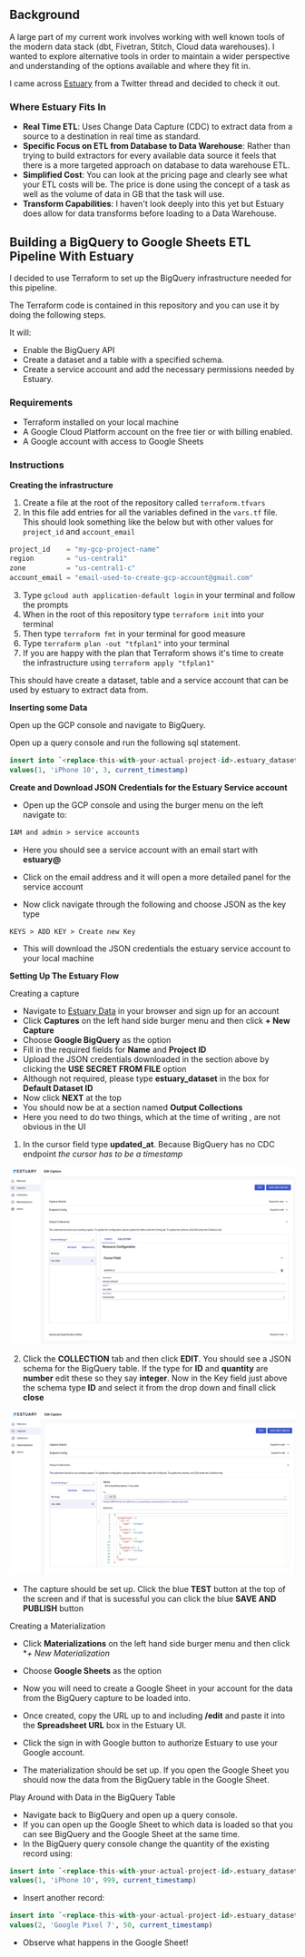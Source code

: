 ## Background

A large part of my current work involves working with well known tools of the modern data stack (dbt, Fivetran, Stitch, Cloud data warehouses). I wanted to explore alternative tools in order to maintain a wider perspective and understanding of the options available and where they fit in.

I came across [Estuary](https://estuary.dev/) from a Twitter thread and decided to check it out.

### Where Estuary Fits In

- **Real Time ETL**: Uses Change Data Capture (CDC) to extract data from a source to a destination in real time as standard. 
- **Specific Focus on ETL from Database to Data Warehouse**: Rather than trying to build extractors for every available data source it feels that there is a more targeted approach on database to data warehouse ETL.
- **Simplified Cost**: You can look at the pricing page and clearly see what your ETL costs will be. The price is done using the concept of a task as well as the volume of data in GB that the task will use.
- **Transform Capabilities**: I haven't look deeply into this yet but Estuary does allow for data transforms before loading to a Data Warehouse.

## Building a BigQuery to Google Sheets ETL Pipeline With Estuary

I decided to use Terraform to set up the BigQuery infrastructure needed for this pipeline.

The Terraform code is contained in this repository and you can use it by doing the following steps.

It will:

- Enable the BigQuery API
- Create a dataset and a table with a specified schema.
- Create a service account and add the necessary permissions needed by Estuary.

### Requirements

- Terraform installed on your local machine
- A Google Cloud Platform account on the free tier or with billing enabled.
- A Google account with access to Google Sheets

### Instructions

**Creating the infrastructure**

1. Create a file at the root of the repository called `terraform.tfvars`
2. In this file add entries for all the variables defined in the `vars.tf` file. This should look something like the below but with other values for `project_id` and `account_email`

```terraform
project_id    = "my-gcp-project-name"
region        = "us-central1"
zone          = "us-central1-c"
account_email = "email-used-to-create-gcp-account@gmail.com"
```
3. Type `gcloud auth application-default login` in your terminal and follow the prompts
4. When in the root of this repository type `terraform init` into your terminal
5. Then type `terraform fmt` in your terminal for good measure
6. Type `terraform plan -out "tfplan1"` into your terminal
7. If you are happy with the plan that Terraform shows it's time to create the infrastructure using `terraform apply "tfplan1"`

This should have create a dataset, table and a service account that can be used by estuary to extract data from.

**Inserting some Data**

Open up the GCP console and navigate to BigQuery. 

Open up a query console and run the following sql statement.

```sql
insert into `<replace-this-with-your-actual-project-id>.estuary_dataset.raw_data` (id, product, quantity, updated_at) 
values(1, 'iPhone 10', 3, current_timestamp)
```

**Create and Download JSON Credentials for the Estuary Service account**

- Open up the GCP console and using the burger menu on the left navigate to:

```txt
IAM and admin > service accounts
```
- Here you should see a service account with an email start with **estuary@**

- Click on the email address and it will open a more detailed panel for the service account

- Now click navigate through the following and choose JSON as the key type

```
KEYS > ADD KEY > Create new Key
```

- This will download the JSON credentials the estuary service account to your local machine

**Setting Up The Estuary Flow**

Creating a capture

- Navigate to [Estuary Data](https://estuary.dev/) in your browser and sign up for an account
- Click **Captures** on the left hand side burger menu and then click **+ New Capture**
- Choose **Google BigQuery** as the option
- Fill in the required fields for **Name** and **Project ID**
- Upload the JSON credentials downloaded in the section above by clicking the **USE SECRET FROM FILE** option
- Although not required, please type **estuary_dataset** in the box for **Default Dataset ID**
- Now click **NEXT** at the top
- You should now be at a section named **Output Collections**
- Here you need to do two things, which at the time of writing , are not obvious in the UI

1. In the cursor field type **updated_at**. Because BigQuery has no CDC endpoint *the cursor has to be a timestamp*

![Estuary BigQuery Cursor Field](./images/cursor_field.png)

2. Click the **COLLECTION** tab and then click **EDIT**. You should see a JSON schema for the BigQuery table. If the type for **ID** and **quantity** are **number** edit these so they say **integer**. Now in the Key field just above the schema type **ID** and select it from the drop down and finall click **close**

![Estuary BigQuery Key](./images/collection_key.png)

- The capture should be set up. Click the blue **TEST** button at the top of the screen and if that is sucessful you can click the blue **SAVE AND PUBLISH** button

Creating a Materialization

- Click **Materializations** on the left hand side burger menu and then click **+ New Materialization*
- Choose **Google Sheets** as the option
- Now you will need to create a Google Sheet in your account for the data from the BigQuery capture to be loaded into.
- Once created, copy the URL up to and including **/edit** and paste it into the **Spreadsheet URL** box in the Estuary UI.
- Click the sign in with Google button to authorize Estuary to use your Google account.

- The materialization should be set up. If you open the Google Sheet you should now the data from the BigQuery table in the Google Sheet.

Play Around with Data in the BigQuery Table

- Navigate back to BigQuery and open up a query console.
- If you can open up the Google Sheet to which data is loaded so that you can see BigQuery and the Google Sheet at the same time.
- In the BigQuery query console change the quantity of the existing record using:

```sql
insert into `<replace-this-with-your-actual-project-id>.estuary_dataset.raw_data` (id, product, quantity, updated_at) 
values(1, 'iPhone 10', 999, current_timestamp)
```

- Insert another record:

```sql
insert into `<replace-this-with-your-actual-project-id>.estuary_dataset.raw_data` (id, product, quantity, updated_at) 
values(2, 'Google Pixel 7', 50, current_timestamp)
```

- Observe what happens in the Google Sheet!

